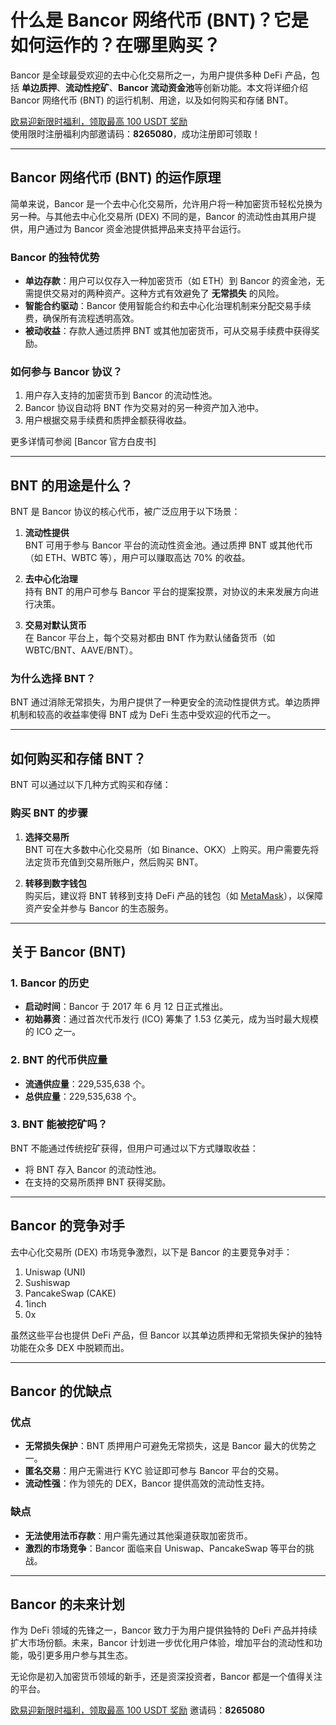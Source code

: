 # 什么是 Bancor 网络代币 (BNT)？它是如何运作的？在哪里购买？

Bancor 是全球最受欢迎的去中心化交易所之一，为用户提供多种 DeFi 产品，包括 **单边质押**、**流动性挖矿**、**Bancor 流动资金池**等创新功能。本文将详细介绍 Bancor 网络代币 (BNT) 的运行机制、用途，以及如何购买和存储 BNT。

[欧易迎新限时福利，领取最高 100 USDT 奖励](https://bit.ly/OKXe)  
使用限时注册福利内部邀请码：**8265080**，成功注册即可领取！

---

## Bancor 网络代币 (BNT) 的运作原理

简单来说，Bancor 是一个去中心化交易所，允许用户将一种加密货币轻松兑换为另一种。与其他去中心化交易所 (DEX) 不同的是，Bancor 的流动性由其用户提供，用户通过为 Bancor 资金池提供抵押品来支持平台运行。

### Bancor 的独特优势

- **单边存款**：用户可以仅存入一种加密货币（如 ETH）到 Bancor 的资金池，无需提供交易对的两种资产。这种方式有效避免了 **无常损失** 的风险。
- **智能合约驱动**：Bancor 使用智能合约和去中心化治理机制来分配交易手续费，确保所有流程透明高效。
- **被动收益**：存款人通过质押 BNT 或其他加密货币，可从交易手续费中获得奖励。

### 如何参与 Bancor 协议？

1. 用户存入支持的加密货币到 Bancor 的流动性池。
2. Bancor 协议自动将 BNT 作为交易对的另一种资产加入池中。
3. 用户根据交易手续费和质押金额获得收益。

更多详情可参阅 [Bancor 官方白皮书]

---

## BNT 的用途是什么？

BNT 是 Bancor 协议的核心代币，被广泛应用于以下场景：

1. **流动性提供**  
   BNT 可用于参与 Bancor 平台的流动性资金池。通过质押 BNT 或其他代币（如 ETH、WBTC 等），用户可以赚取高达 70% 的收益。

2. **去中心化治理**  
   持有 BNT 的用户可参与 Bancor 平台的提案投票，对协议的未来发展方向进行决策。

3. **交易对默认货币**  
   在 Bancor 平台上，每个交易对都由 BNT 作为默认储备货币（如 WBTC/BNT、AAVE/BNT）。

### 为什么选择 BNT？

BNT 通过消除无常损失，为用户提供了一种更安全的流动性提供方式。单边质押机制和较高的收益率使得 BNT 成为 DeFi 生态中受欢迎的代币之一。

---

## 如何购买和存储 BNT？

BNT 可以通过以下几种方式购买和存储：

### 购买 BNT 的步骤

1. **选择交易所**  
   BNT 可在大多数中心化交易所（如 Binance、OKX）上购买。用户需要先将法定货币充值到交易所账户，然后购买 BNT。

2. **转移到数字钱包**  
   购买后，建议将 BNT 转移到支持 DeFi 产品的钱包（如 [MetaMask](https://metamask.io/)），以保障资产安全并参与 Bancor 的生态服务。

---

## 关于 Bancor (BNT)

### 1. Bancor 的历史

- **启动时间**：Bancor 于 2017 年 6 月 12 日正式推出。  
- **初始募资**：通过首次代币发行 (ICO) 筹集了 1.53 亿美元，成为当时最大规模的 ICO 之一。

### 2. BNT 的代币供应量

- **流通供应量**：229,535,638 个。  
- **总供应量**：229,535,638 个。

### 3. BNT 能被挖矿吗？

BNT 不能通过传统挖矿获得，但用户可通过以下方式赚取收益：
- 将 BNT 存入 Bancor 的流动性池。
- 在支持的交易所质押 BNT 获得奖励。

---

## Bancor 的竞争对手

去中心化交易所 (DEX) 市场竞争激烈，以下是 Bancor 的主要竞争对手：

1. Uniswap (UNI)
2. Sushiswap  
3. PancakeSwap (CAKE)
4. 1inch  
5. 0x

虽然这些平台也提供 DeFi 产品，但 Bancor 以其单边质押和无常损失保护的独特功能在众多 DEX 中脱颖而出。

---

## Bancor 的优缺点

### 优点

- **无常损失保护**：BNT 质押用户可避免无常损失，这是 Bancor 最大的优势之一。  
- **匿名交易**：用户无需进行 KYC 验证即可参与 Bancor 平台的交易。  
- **流动性强**：作为领先的 DEX，Bancor 提供高效的流动性支持。  

### 缺点

- **无法使用法币存款**：用户需先通过其他渠道获取加密货币。  
- **激烈的市场竞争**：Bancor 面临来自 Uniswap、PancakeSwap 等平台的挑战。

---

## Bancor 的未来计划

作为 DeFi 领域的先锋之一，Bancor 致力于为用户提供独特的 DeFi 产品并持续扩大市场份额。未来，Bancor 计划进一步优化用户体验，增加平台的流动性和功能，吸引更多用户参与其生态。

无论你是初入加密货币领域的新手，还是资深投资者，Bancor 都是一个值得关注的平台。

[欧易迎新限时福利，领取最高 100 USDT 奖励](https://bit.ly/OKXe)    邀请码：**8265080**
